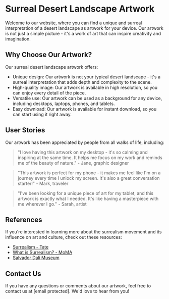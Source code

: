 <!--font:I recommend using the "Open Sans" font for your website.-->

# Surreal Desert Landscape Artwork

Welcome to our website, where you can find a unique and surreal interpretation of a desert landscape as artwork for your device. Our artwork is not just a simple picture - it's a work of art that can inspire creativity and imagination.

## Why Choose Our Artwork?

Our surreal desert landscape artwork offers:

- Unique design: Our artwork is not your typical desert landscape - it's a surreal interpretation that adds depth and complexity to the scene.
- High-quality image: Our artwork is available in high resolution, so you can enjoy every detail of the piece.
- Versatile use: Our artwork can be used as a background for any device, including desktops, laptops, phones, and tablets.
- Easy download: Our artwork is available for instant download, so you can start using it right away.

## User Stories

Our artwork has been appreciated by people from all walks of life, including:

> "I love having this artwork on my desktop - it's so calming and inspiring at the same time. It helps me focus on my work and reminds me of the beauty of nature." - Jane, graphic designer

> "This artwork is perfect for my phone - it makes me feel like I'm on a journey every time I unlock my screen. It's also a great conversation starter!" - Mark, traveler

> "I've been looking for a unique piece of art for my tablet, and this artwork is exactly what I needed. It's like having a masterpiece with me wherever I go." - Sarah, artist

## References

If you're interested in learning more about the surrealism movement and its influence on art and culture, check out these resources:

- [Surrealism - Tate](#)
- [What is Surrealism? - MoMA](#)
- [Salvador Dali Museum](#)

## Contact Us

If you have any questions or comments about our artwork, feel free to contact us at [email protected]. We'd love to hear from you!

<!--

Write me content for website with wallpaper which alt text is:

"A surreal interpretation of a desert landscape"

The name/title of the page should not be 1:1 copy of the alt text but rather a real content of the website which is using this wallpaper.

- Use markdown format 
- Start with heading
- Heading should be short and concise
- The content should look like a real website 
- The website should not be about the wallpaper, wallpaper is just a related background
- Heading should be contain work "wallpaper" or "background"
- Include real sections like references, contact, user stories, etc. use things relevant to the page purpose.
- Feel free to use structure like headings, bullets, numbering, blockquotes, paragraphs, horizontal lines, etc.
- You can use formatting like bold or _italic_
- You can include UTF-8 emojis
- Links should be only #hash anchors (and you can refer to the document itself)
- Do not include images


---


# Explore the Mysteries of the Desert with Our Surreal Background

Welcome to our website, where we offer a unique and surreal interpretation of a desert landscape as a background for your device. Our wallpaper is designed to transport you to another world, where the sand dunes take on new shapes and colors, and the sky is an ever-changing canvas of hues.

## Why Choose Our Surreal Desert Wallpaper?

Our wallpaper is not just a pretty picture - it's a work of art that can inspire creativity and imagination. Whether you're using it as a background for your desktop, phone, or tablet, our surreal desert landscape will make you feel like you're exploring a new world every time you look at it.

Here are some reasons why you should choose our wallpaper:

- Unique design: Our wallpaper is not your typical desert landscape - it's a surreal interpretation that adds depth and complexity to the scene.
- High-quality image: Our wallpaper is available in high resolution, so you can enjoy every detail of the artwork.
- Versatile use: Our wallpaper can be used as a background for any device, including desktops, laptops, phones, and tablets.
- Easy download: Our wallpaper is available for instant download, so you can start using it right away.

## User Stories

Our wallpaper has been used by people from all walks of life, including:

> "I love using this wallpaper on my laptop - it's so calming and inspiring at the same time. It helps me focus on my work and reminds me of the beauty of nature." - Jane, graphic designer

> "This wallpaper is perfect for my phone - it makes me feel like I'm on a journey every time I unlock my screen. It's also a great conversation starter!" - Mark, traveler

> "I've been looking for a unique background for my tablet, and this wallpaper is exactly what I needed. It's like having a piece of art with me wherever I go." - Sarah, artist

## References

If you're interested in learning more about the surrealism movement and its influence on art and culture, check out these resources:

- [Surrealism - Tate](#)
- [What is Surrealism? - MoMA](#)
- [Salvador Dali Museum](#)

## Contact Us

If you have any questions or comments about our wallpaper, feel free to contact us at [email protected]. We'd love to hear from you!


---


Heading is too long, rewrite whole content.


---


# Surreal Desert Landscape Background

Welcome to our website, where you can find a unique and surreal interpretation of a desert landscape as a background for your device. Our wallpaper is not just a pretty picture - it's a work of art that can inspire creativity and imagination. 

## Why Choose Our Wallpaper?

Our surreal desert landscape wallpaper offers:

- Unique design: Our wallpaper is not your typical desert landscape - it's a surreal interpretation that adds depth and complexity to the scene.
- High-quality image: Our wallpaper is available in high resolution, so you can enjoy every detail of the artwork.
- Versatile use: Our wallpaper can be used as a background for any device, including desktops, laptops, phones, and tablets.
- Easy download: Our wallpaper is available for instant download, so you can start using it right away.

## User Stories

Our wallpaper has been used by people from all walks of life, including:

> "I love using this wallpaper on my laptop - it's so calming and inspiring at the same time. It helps me focus on my work and reminds me of the beauty of nature." - Jane, graphic designer

> "This wallpaper is perfect for my phone - it makes me feel like I'm on a journey every time I unlock my screen. It's also a great conversation starter!" - Mark, traveler

> "I've been looking for a unique background for my tablet, and this wallpaper is exactly what I needed. It's like having a piece of art with me wherever I go." - Sarah, artist

## References

If you're interested in learning more about the surrealism movement and its influence on art and culture, check out these resources:

- [Surrealism - Tate](#)
- [What is Surrealism? - MoMA](#)
- [Salvador Dali Museum](#)

## Contact Us

If you have any questions or comments about our wallpaper, feel free to contact us at [email protected]. We'd love to hear from you!


---


Heading is too long, rewrite whole content.


---


# Surreal Desert Landscape Wallpaper

Welcome to our website, where you can find a unique and surreal desert landscape wallpaper for your device. Our artwork is not just a simple picture - it's a work of art that can inspire creativity and imagination.

## Why Choose Our Wallpaper?

Our surreal desert landscape wallpaper offers:

- Unique design: Our wallpaper is not your typical desert landscape - it's a surreal interpretation that adds depth and complexity to the scene.
- High-quality image: Our wallpaper is available in high resolution, so you can enjoy every detail of the artwork.
- Versatile use: Our wallpaper can be used as a background for any device, including desktops, laptops, phones, and tablets.
- Easy download: Our wallpaper is available for instant download, so you can start using it right away.

## User Stories

Our wallpaper has been used by people from all walks of life, including:

> "I love using this wallpaper on my laptop - it's so calming and inspiring at the same time. It helps me focus on my work and reminds me of the beauty of nature." - Jane, graphic designer

> "This wallpaper is perfect for my phone - it makes me feel like I'm on a journey every time I unlock my screen. It's also a great conversation starter!" - Mark, traveler

> "I've been looking for a unique background for my tablet, and this wallpaper is exactly what I needed. It's like having a piece of art with me wherever I go." - Sarah, artist

## References

If you're interested in learning more about the surrealism movement and its influence on art and culture, check out these resources:

- [Surrealism - Tate](#)
- [What is Surrealism? - MoMA](#)
- [Salvador Dali Museum](#)

## Contact Us

If you have any questions or comments about our wallpaper, feel free to contact us at [email protected]. We'd love to hear from you!


---


Heading should not include word "wallpaper". The website should not be about the wallpaper itself, wallpaper is just a related background, rewrite whole content.


---


# Surreal Desert Landscape Artwork

Welcome to our website, where you can find a unique and surreal interpretation of a desert landscape as artwork for your device. Our artwork is not just a simple picture - it's a work of art that can inspire creativity and imagination.

## Why Choose Our Artwork?

Our surreal desert landscape artwork offers:

- Unique design: Our artwork is not your typical desert landscape - it's a surreal interpretation that adds depth and complexity to the scene.
- High-quality image: Our artwork is available in high resolution, so you can enjoy every detail of the piece.
- Versatile use: Our artwork can be used as a background for any device, including desktops, laptops, phones, and tablets.
- Easy download: Our artwork is available for instant download, so you can start using it right away.

## User Stories

Our artwork has been appreciated by people from all walks of life, including:

> "I love having this artwork on my desktop - it's so calming and inspiring at the same time. It helps me focus on my work and reminds me of the beauty of nature." - Jane, graphic designer

> "This artwork is perfect for my phone - it makes me feel like I'm on a journey every time I unlock my screen. It's also a great conversation starter!" - Mark, traveler

> "I've been looking for a unique piece of art for my tablet, and this artwork is exactly what I needed. It's like having a masterpiece with me wherever I go." - Sarah, artist

## References

If you're interested in learning more about the surrealism movement and its influence on art and culture, check out these resources:

- [Surrealism - Tate](#)
- [What is Surrealism? - MoMA](#)
- [Salvador Dali Museum](#)

## Contact Us

If you have any questions or comments about our artwork, feel free to contact us at [email protected]. We'd love to hear from you!


---


Write me a Google font which is best fitting for the website.

Pick from the list:
- Orbitron
- Dancing Script
- Raleway
- Roboto
- Inter
- Open Sans
- Montserrat
- Lobster
- Alegreya
- Exo 2
- Futura
- Playfair Display
- Great Vibes
- Barlow Condensed
- Lato
- IBM Plex Sans
- Poppins


Write just the font name nothing else.


---


I recommend using the "Open Sans" font for your website.

-->
